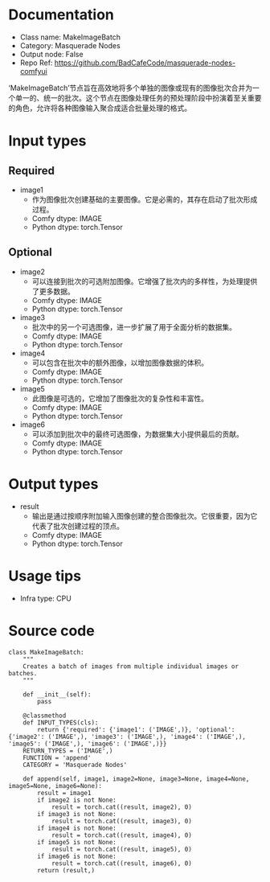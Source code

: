 # Documentation
- Class name: MakeImageBatch
- Category: Masquerade Nodes
- Output node: False
- Repo Ref: https://github.com/BadCafeCode/masquerade-nodes-comfyui

‘MakeImageBatch’节点旨在高效地将多个单独的图像或现有的图像批次合并为一个单一的、统一的批次。这个节点在图像处理任务的预处理阶段中扮演着至关重要的角色，允许将各种图像输入聚合成适合批量处理的格式。

# Input types
## Required
- image1
    - 作为图像批次创建基础的主要图像。它是必需的，其存在启动了批次形成过程。
    - Comfy dtype: IMAGE
    - Python dtype: torch.Tensor
## Optional
- image2
    - 可以连接到批次的可选附加图像。它增强了批次内的多样性，为处理提供了更多数据。
    - Comfy dtype: IMAGE
    - Python dtype: torch.Tensor
- image3
    - 批次中的另一个可选图像，进一步扩展了用于全面分析的数据集。
    - Comfy dtype: IMAGE
    - Python dtype: torch.Tensor
- image4
    - 可以包含在批次中的额外图像，以增加图像数据的体积。
    - Comfy dtype: IMAGE
    - Python dtype: torch.Tensor
- image5
    - 此图像是可选的，它增加了图像批次的复杂性和丰富性。
    - Comfy dtype: IMAGE
    - Python dtype: torch.Tensor
- image6
    - 可以添加到批次中的最终可选图像，为数据集大小提供最后的贡献。
    - Comfy dtype: IMAGE
    - Python dtype: torch.Tensor

# Output types
- result
    - 输出是通过按顺序附加输入图像创建的整合图像批次。它很重要，因为它代表了批次创建过程的顶点。
    - Comfy dtype: IMAGE
    - Python dtype: torch.Tensor

# Usage tips
- Infra type: CPU

# Source code
```
class MakeImageBatch:
    """
    Creates a batch of images from multiple individual images or batches.
    """

    def __init__(self):
        pass

    @classmethod
    def INPUT_TYPES(cls):
        return {'required': {'image1': ('IMAGE',)}, 'optional': {'image2': ('IMAGE',), 'image3': ('IMAGE',), 'image4': ('IMAGE',), 'image5': ('IMAGE',), 'image6': ('IMAGE',)}}
    RETURN_TYPES = ('IMAGE',)
    FUNCTION = 'append'
    CATEGORY = 'Masquerade Nodes'

    def append(self, image1, image2=None, image3=None, image4=None, image5=None, image6=None):
        result = image1
        if image2 is not None:
            result = torch.cat((result, image2), 0)
        if image3 is not None:
            result = torch.cat((result, image3), 0)
        if image4 is not None:
            result = torch.cat((result, image4), 0)
        if image5 is not None:
            result = torch.cat((result, image5), 0)
        if image6 is not None:
            result = torch.cat((result, image6), 0)
        return (result,)
```